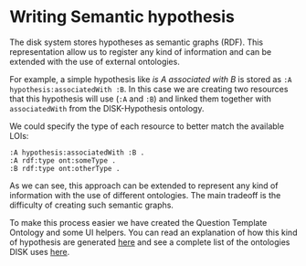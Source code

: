 # Writing Semantic hypothesis

The disk system stores hypotheses as semantic graphs (RDF).
This representation allow us to register any kind of information and can be extended with the use of external ontologies.

For example, a simple hypothesis like *is A associated with B* is stored as `:A hypothesis:associatedWith :B`.
In this case we are creating two resources that this hypothesis will use (`:A` and `:B`) and linked them together with `associatedWith` from the DISK-Hypothesis ontology.

We could specify the type of each resource to better match the available LOIs:

```
:A hypothesis:associatedWith :B .
:A rdf:type ont:someType .
:B rdf:type ont:otherType .
```

As we can see, this approach can be extended to represent any kind of information with the use of different ontologies.
The main tradeoff is the difficulty of creating such semantic graphs.

To make this process easier we have created the Question Template Ontology and some UI helpers.
You can read an explanation of how this kind of hypothesis are generated [here](/question-ontology) and see a complete list of the ontologies DISK uses [here](/ontology).
